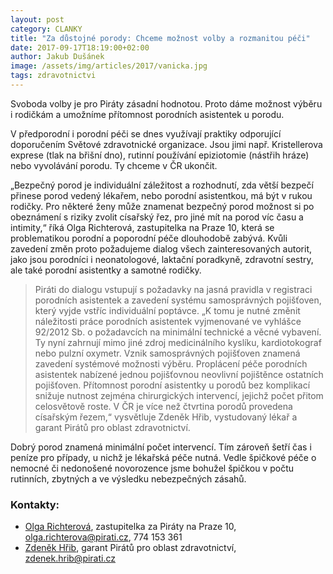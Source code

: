 ```yaml
---
layout: post
category: CLANKY
title: "Za důstojné porody: Chceme možnost volby a rozmanitou péči"
date: 2017-09-17T18:19:00+02:00
author: Jakub Dušánek
image: /assets/img/articles/2017/vanicka.jpg
tags: zdravotnictvi
---
```

 
Svoboda volby je pro Piráty zásadní hodnotou. Proto dáme možnost výběru i rodičkám a umožníme přítomnost porodních asistentek u porodu.

V předporodní i porodní péči se dnes využívají praktiky odporující doporučením Světové zdravotnické organizace. Jsou jimi např. Kristellerova exprese (tlak na břišní dno), rutinní používání epiziotomie (nástřih hráze) nebo vyvolávání porodu. Ty chceme v ČR ukončit.

„Bezpečný porod je individuální záležitost a rozhodnutí, zda větší bezpečí přinese porod vedený lékařem, nebo porodní asistentkou, má být v rukou rodičky. Pro některé ženy může znamenat bezpečný porod možnost si po obeznámení s riziky zvolit císařský řez, pro jiné mít na porod víc času a intimity,“ říká Olga Richterová, zastupitelka na Praze 10, která se problematikou porodní a poporodní péče dlouhodobě zabývá. Kvůli zavedení změn proto požadujeme dialog všech zainteresovaných autorit, jako jsou porodníci i neonatologové, laktační poradkyně, zdravotní sestry, ale také porodní asistentky a samotné rodičky. 

> Piráti do dialogu vstupují s požadavky na jasná pravidla v registraci porodních asistentek a zavedení systému samosprávných pojišťoven, který vyjde vstříc individuální poptávce. „K tomu je nutné změnit náležitosti práce porodních asistentek vyjmenované ve vyhlášce 92/2012 Sb. o požadavcích na minimální technické a věcné vybavení. Ty nyní zahrnují mimo jiné zdroj medicinálního kyslíku, kardiotokograf nebo pulzní oxymetr. Vznik samosprávných pojišťoven znamená zavedení systémové možnosti výběru. Proplácení péče porodních asistentek nabízené jednou pojišťovnou neovlivní pojištěnce ostatních pojišťoven. Přítomnost porodní asistentky u porodů bez komplikací snižuje nutnost zejména chirurgických intervencí, jejichž počet přitom celosvětově roste. V ČR je více než čtvrtina porodů provedena císařským řezem,“ vysvětluje Zdeněk Hřib, vystudovaný lékař a garant Pirátů pro oblast zdravotnictví.

Dobrý porod znamená minimální počet intervencí. Tím zároveň šetří čas i peníze pro případy, u nichž je lékařská péče nutná. Vedle špičkové péče o nemocné či nedonošené novorozence jsme bohužel špičkou v počtu rutinních, zbytných a ve výsledku nebezpečných zásahů.

### Kontakty:

* [Olga Richterová](https://wiki.pirati.cz/lide/olga_richterova), zastupitelka za Piráty na Praze 10, olga.richterova@pirati.cz, 774 153 361
* [Zdeněk Hřib](https://www.pirati.cz/lide/zdenek-hrib/), garant Pirátů pro oblast zdravotnictví, zdenek.hrib@pirati.cz

